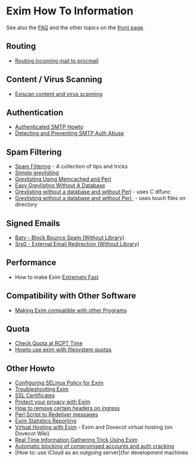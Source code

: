 Exim How To Information
=======================

See also the [FAQ](FAQ) and the other topics on the [front
page](https://github.com/Exim/exim/wiki).

Routing
-------
-   [Routing incoming mail to procmail](RoutingToProcmail)

Content / Virus Scanning
------------------------
-   [Exiscan content and virus scanning](EximContentScanning)

Authentication
--------------
-   [Authenticated SMTP Howto](Authentication)
-   [Detecting and Preventing SMTP Auth Abuse](DetectSMTPAuthAbuse)

Spam Filtering
--------------
-   [Spam Filtering](SpamFiltering) - A collection of tips and tricks
-   [Simple greylisting](SimpleGreylisting)
-   [Greylisting Using Memcached and Perl](GreylistMemcachedPerl)
-   [Easy Greylisting Without A Database](DbLessGreyListing)
-   [Greylisting without a database and without
    Perl](DbLessGreyListingC) - uses C dlfunc
-   [Greylisting without a database and without
    Perl](DbLessGreyListingRun)\_ - uses touch files on directory

Signed Emails
-------------
-   [Batv - Block Bounce Spam (Without Library)](SignEmails)
-   [Srs0 - External Email Redirection (Without
    Library)](GatewayEmails)

Performance
-----------
-   How to make Exim [Extremely Fast](MakeEximFast)

Compatibility with Other Software
---------------------------------
-   [Making Exim compatible with other Programs](EximCompatibility)

Quota
---------------------------------
-   [Check Quota at RCPT Time](Checking-quota-at-RCPT-time)
-   [Howto use exim with filesystem quotas](EximAndFilesytemQuotas)

Other Howto
-----------
-   [Configuring SELinux Policy for Exim](EximAndSeLinux)
-   [Troubleshooting Exim](TroubleShooting)
-   [SSL Certificates](EximServerSslCertificate)
-   [Protect your privacy with Exim](ProtectYourPrivacy)
-   [How to remove certain headers on ingress](IngressHeadersRemove)
-   [Perl Script to Redeliver messages](Redeliver)
-   [Exim Statistics Reporting](EximStatisticsReporting)
-   [Virtual Hosting with
    Exim](http://wiki.dovecot.org/VirtualhostingWithExim) - Exim and
    Dovecot virtual hosting (on Dovecot Wiki)
-   [Real Time Information Gathering Trick Using
    Exim](InformationGathering)
-   [Automatic blocking of compromised accounts and auth cracking](BlockCracking)
-   [How to: use iCloud as an outgoing server](for development machines
